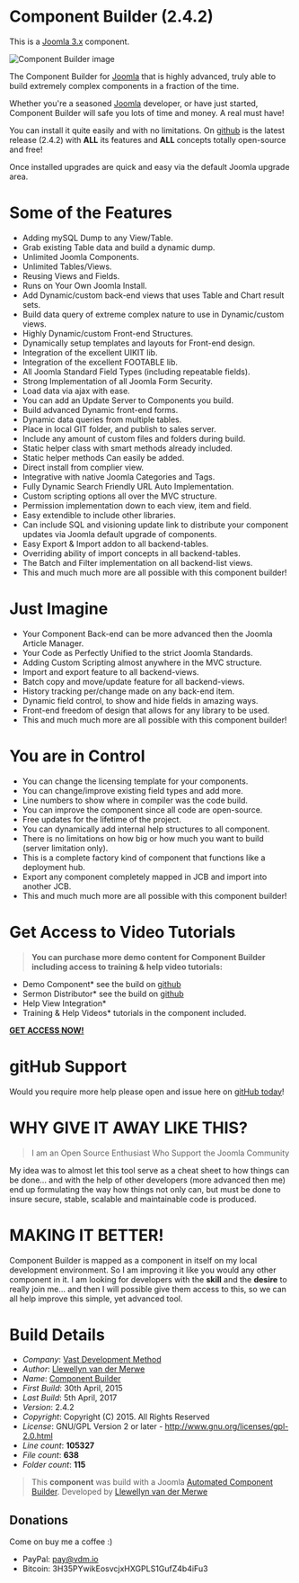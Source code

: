 # Component Builder (2.4.2)

This is a [Joomla 3.x](http://www.joomla.org/) component.

 ![Component Builder image](https://raw.githubusercontent.com/vdm-io/Joomla-Component-Builder/master/admin/assets/images/component-300.jpg "The Component Builder")

The Component Builder for [Joomla](http://www.joomla.org/) that is highly advanced, truly able to build extremely complex components in a fraction of the time.

Whether you're a seasoned [Joomla](http://www.joomla.org/) developer, or have just started, Component Builder will safe you lots of time and money. A real must have!

You can install it quite easily and with no limitations. On [github](https://github.com/vdm-io/Joomla-Component-Builder/releases) is the latest release (2.4.2) with **ALL** its features and **ALL** concepts totally open-source and free!

Once installed upgrades are quick and easy via the default Joomla upgrade area.

# Some of the Features

+ Adding mySQL Dump to any View/Table.
+ Grab existing Table data and build a dynamic dump.
+ Unlimited Joomla Components.
+ Unlimited Tables/Views.
+ Reusing Views and Fields.
+ Runs on Your Own Joomla Install.
+ Add Dynamic/custom back-end views that uses Table and Chart result sets.
+ Build data query of extreme complex nature to use in Dynamic/custom views.
+ Highly Dynamic/custom Front-end Structures.
+ Dynamically setup templates and layouts for Front-end design.
+ Integration of the excellent UIKIT lib.
+ Integration of the excellent FOOTABLE lib.
+ All Joomla Standard Field Types (including repeatable fields).
+ Strong Implementation of all Joomla Form Security.
+ Load data via ajax with ease.
+ You can add an Update Server to Components you build.
+ Build advanced Dynamic front-end forms.
+ Dynamic data queries from multiple tables.
+ Place in local GIT folder, and publish to sales server.
+ Include any amount of custom files and folders during build.
+ Static helper class with smart methods already included.
+ Static helper methods Can easily be added.
+ Direct install from complier view.
+ Integrative with native Joomla Categories and Tags.
+ Fully Dynamic Search Friendly URL Auto Implementation.
+ Custom scripting options all over the MVC structure.
+ Permission implementation down to each view, item and field.
+ Easy extendible to include other libraries.
+ Can include SQL and visioning update link to distribute your component updates via Joomla default upgrade of components.
+ Easy Export & Import addon to all backend-tables.
+ Overriding ability of import concepts in all backend-tables.
+ The Batch and Filter implementation on all backend-list views.
+ This and much much more are all possible with this component builder!

# Just Imagine

+ Your Component Back-end can be more advanced then the Joomla Article Manager.
+ Your Code as Perfectly Unified to the strict Joomla Standards.
+ Adding Custom Scripting almost anywhere in the MVC structure.
+ Import and export feature to all backend-views.
+ Batch copy and move/update feature for all backend-views.
+ History tracking per/change made on any back-end item.
+ Dynamic field control, to show and hide fields in amazing ways.
+ Front-end freedom of design that allows for any library to be used.
+ This and much much more are all possible with this component builder!

# You are in Control

+ You can change the licensing template for your components.
+ You can change/improve existing field types and add more.
+ Line numbers to show where in compiler was the code build.
+ You can improve the component since all code are open-source.
+ Free updates for the lifetime of the project.
+ You can dynamically add internal help structures to all component.
+ There is no limitations on how big or how much you want to build (server limitation only).
+ This is a complete factory kind of component that functions like a deployment hub.
+ Export any component completely mapped in JCB and import into another JCB.
+ This and much much more are all possible with this component builder!

# Get Access to Video Tutorials

> **You can purchase more demo content for Component Builder including access to training & help video tutorials:**

+ Demo Component* see the build on [github](https://github.com/namibia/demo-joomla-3-component)
+ Sermon Distributor* see the build on [github](https://github.com/SermonDistributor/Joomla-3-Component)
+ Help View Integration*
+ Training & Help Videos* tutorials in the component included.

[**GET ACCESS NOW!**](http://vdm.bz/component-builder)

# gitHub Support

Would you require more help please open and issue here on [gitHub today](https://github.com/vdm-io/Joomla-Component-Builder/issues)!

# WHY GIVE IT AWAY LIKE THIS?

> I am an Open Source Enthusiast
> Who Support the Joomla Community

My idea was to almost let this tool serve as a cheat sheet to how things can be done... and with the help of other developers (more advanced then me) end up formulating the way how things not only can, but must be done to insure secure, stable, scalable and maintainable code is produced. 

# MAKING IT BETTER!

Component Builder is mapped as a component in itself on my local development environment. So I am improving it like you would any other component in it. I am looking for developers with the **skill** and the **desire** to really join me... and then I will possible give them access to this, so we can all help improve this simple, yet advanced tool.

# Build Details

+ *Company*: [Vast Development Method](http://vdm.bz/component-builder)
+ *Author*: [Llewellyn van der Merwe](mailto:joomla@vdm.io)
+ *Name*: [Component Builder](http://vdm.bz/component-builder)
+ *First Build*: 30th April, 2015
+ *Last Build*: 5th April, 2017
+ *Version*: 2.4.2
+ *Copyright*: Copyright (C) 2015. All Rights Reserved
+ *License*: GNU/GPL Version 2 or later - http://www.gnu.org/licenses/gpl-2.0.html
+ *Line count*: **105327**
+ *File count*: **638**
+ *Folder count*: **115**

> This **component** was build with a Joomla [Automated Component Builder](http://vdm.bz/component-builder).
> Developed by [Llewellyn van der Merwe](mailto:joomla@vdm.io)

## Donations

Come on buy me a coffee :)
 * PayPal: pay@vdm.io
 * Bitcoin: 3H35PYwikEosvcjxHXGPLS1GufZ4b4iFu3